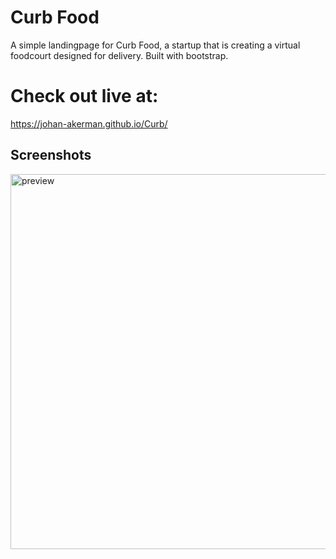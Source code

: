 # Curb Food
A simple landingpage for Curb Food, a startup that is creating a virtual foodcourt designed for delivery. Built with bootstrap. 

# Check out live at:
https://johan-akerman.github.io/Curb/

## Screenshots
<img src="https://i.gyazo.com/ef4f59ab5c2b9a3d1cd75b934cbc60de.gif" alt="preview"
	title="Desktop preview" width="600" /> 
